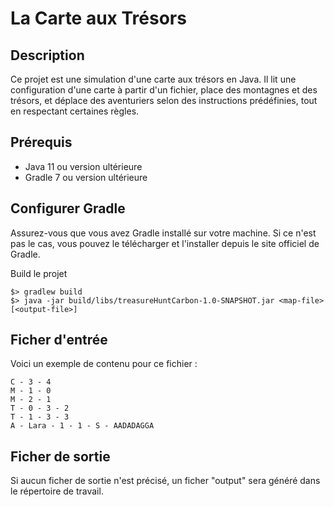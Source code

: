 # La Carte aux Trésors

## Description
Ce projet est une simulation d'une carte aux trésors en Java. Il lit une configuration d'une carte à partir d'un fichier, place des montagnes et des trésors, et déplace des aventuriers selon des instructions prédéfinies, tout en respectant certaines règles.

## Prérequis
- Java 11 ou version ultérieure
- Gradle 7 ou version ultérieure

## Configurer Gradle
   Assurez-vous que vous avez Gradle installé sur votre machine. Si ce n'est pas le cas, vous pouvez le télécharger et l'installer depuis le site officiel de Gradle.

Build le projet 

``````
$> gradlew build
$> java -jar build/libs/treasureHuntCarbon-1.0-SNAPSHOT.jar <map-file> [<output-file>]
``````

## Ficher d'entrée

Voici un exemple de contenu pour ce fichier :

````
C - 3 - 4
M - 1 - 0
M - 2 - 1
T - 0 - 3 - 2
T - 1 - 3 - 3
A - Lara - 1 - 1 - S - AADADAGGA
````

## Ficher de sortie

Si aucun ficher de sortie n'est précisé, un ficher "output" sera généré dans le répertoire de travail.